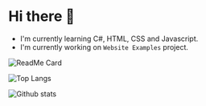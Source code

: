 # Hi there 👋

- I'm currently learning C#, HTML, CSS and Javascript.
- I'm currently working on `Website Examples` project.

![ReadMe Card](https://github-readme-stats.vercel.app/api/pin/?username=KBeyzaDamla&repo=Website-Examples)

![Top Langs](https://github-readme-stats.vercel.app/api/top-langs/?username=KBeyzaDamla&layout=compact)

![Github stats](https://github-readme-stats.vercel.app/api?username=KBeyzaDamla)
